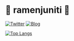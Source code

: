 # 🍜 ramenjuniti 🍜 

[![Twitter](https://img.shields.io/badge/Twitter-%40ramenjuniti-blue)](https://twitter.com/ramenjuniti)
[![Blog](https://img.shields.io/badge/Blog-ramenjuniti%E3%83%A1%E3%83%A2-brightgreen)](https://ramenjuniti.hatenablog.com)

[![Top Langs](https://github-readme-stats.vercel.app/api/top-langs/?username=ramenjuniti&layout=compact&theme=dark)](https://github.com/anuraghazra/github-readme-stats)
